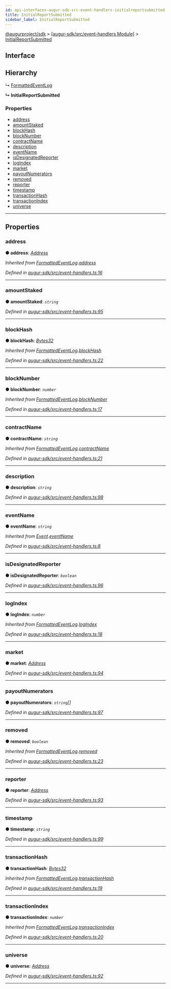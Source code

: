 ```yaml
---
id: api-interfaces-augur-sdk-src-event-handlers-initialreportsubmitted
title: InitialReportSubmitted
sidebar_label: InitialReportSubmitted
---
```


[@augurproject/sdk](api-readme.md) > [[augur-sdk/src/event-handlers Module]](api-modules-augur-sdk-src-event-handlers-module.md) > [InitialReportSubmitted](api-interfaces-augur-sdk-src-event-handlers-initialreportsubmitted.md)

## Interface

## Hierarchy

↳  [FormattedEventLog](api-interfaces-augur-sdk-src-event-handlers-formattedeventlog.md)

**↳ InitialReportSubmitted**

### Properties

* [address](api-interfaces-augur-sdk-src-event-handlers-initialreportsubmitted.md#address)
* [amountStaked](api-interfaces-augur-sdk-src-event-handlers-initialreportsubmitted.md#amountstaked)
* [blockHash](api-interfaces-augur-sdk-src-event-handlers-initialreportsubmitted.md#blockhash)
* [blockNumber](api-interfaces-augur-sdk-src-event-handlers-initialreportsubmitted.md#blocknumber)
* [contractName](api-interfaces-augur-sdk-src-event-handlers-initialreportsubmitted.md#contractname)
* [description](api-interfaces-augur-sdk-src-event-handlers-initialreportsubmitted.md#description)
* [eventName](api-interfaces-augur-sdk-src-event-handlers-initialreportsubmitted.md#eventname)
* [isDesignatedReporter](api-interfaces-augur-sdk-src-event-handlers-initialreportsubmitted.md#isdesignatedreporter)
* [logIndex](api-interfaces-augur-sdk-src-event-handlers-initialreportsubmitted.md#logindex)
* [market](api-interfaces-augur-sdk-src-event-handlers-initialreportsubmitted.md#market)
* [payoutNumerators](api-interfaces-augur-sdk-src-event-handlers-initialreportsubmitted.md#payoutnumerators)
* [removed](api-interfaces-augur-sdk-src-event-handlers-initialreportsubmitted.md#removed)
* [reporter](api-interfaces-augur-sdk-src-event-handlers-initialreportsubmitted.md#reporter)
* [timestamp](api-interfaces-augur-sdk-src-event-handlers-initialreportsubmitted.md#timestamp)
* [transactionHash](api-interfaces-augur-sdk-src-event-handlers-initialreportsubmitted.md#transactionhash)
* [transactionIndex](api-interfaces-augur-sdk-src-event-handlers-initialreportsubmitted.md#transactionindex)
* [universe](api-interfaces-augur-sdk-src-event-handlers-initialreportsubmitted.md#universe)

---

## Properties

<a id="address"></a>

###  address

**● address**: *[Address](api-modules-augur-sdk-src-event-handlers-module.md#address)*

*Inherited from [FormattedEventLog](api-interfaces-augur-sdk-src-event-handlers-formattedeventlog.md).[address](api-interfaces-augur-sdk-src-event-handlers-formattedeventlog.md#address)*

*Defined in [augur-sdk/src/event-handlers.ts:16](https://github.com/AugurProject/augur/blob/304ca83772/packages/augur-sdk/src/event-handlers.ts#L16)*

___
<a id="amountstaked"></a>

###  amountStaked

**● amountStaked**: *`string`*

*Defined in [augur-sdk/src/event-handlers.ts:95](https://github.com/AugurProject/augur/blob/304ca83772/packages/augur-sdk/src/event-handlers.ts#L95)*

___
<a id="blockhash"></a>

###  blockHash

**● blockHash**: *[Bytes32](api-modules-augur-sdk-src-event-handlers-module.md#bytes32)*

*Inherited from [FormattedEventLog](api-interfaces-augur-sdk-src-event-handlers-formattedeventlog.md).[blockHash](api-interfaces-augur-sdk-src-event-handlers-formattedeventlog.md#blockhash)*

*Defined in [augur-sdk/src/event-handlers.ts:22](https://github.com/AugurProject/augur/blob/304ca83772/packages/augur-sdk/src/event-handlers.ts#L22)*

___
<a id="blocknumber"></a>

###  blockNumber

**● blockNumber**: *`number`*

*Inherited from [FormattedEventLog](api-interfaces-augur-sdk-src-event-handlers-formattedeventlog.md).[blockNumber](api-interfaces-augur-sdk-src-event-handlers-formattedeventlog.md#blocknumber)*

*Defined in [augur-sdk/src/event-handlers.ts:17](https://github.com/AugurProject/augur/blob/304ca83772/packages/augur-sdk/src/event-handlers.ts#L17)*

___
<a id="contractname"></a>

###  contractName

**● contractName**: *`string`*

*Inherited from [FormattedEventLog](api-interfaces-augur-sdk-src-event-handlers-formattedeventlog.md).[contractName](api-interfaces-augur-sdk-src-event-handlers-formattedeventlog.md#contractname)*

*Defined in [augur-sdk/src/event-handlers.ts:21](https://github.com/AugurProject/augur/blob/304ca83772/packages/augur-sdk/src/event-handlers.ts#L21)*

___
<a id="description"></a>

###  description

**● description**: *`string`*

*Defined in [augur-sdk/src/event-handlers.ts:98](https://github.com/AugurProject/augur/blob/304ca83772/packages/augur-sdk/src/event-handlers.ts#L98)*

___
<a id="eventname"></a>

###  eventName

**● eventName**: *`string`*

*Inherited from [Event](api-interfaces-augur-sdk-src-event-handlers-event.md).[eventName](api-interfaces-augur-sdk-src-event-handlers-event.md#eventname)*

*Defined in [augur-sdk/src/event-handlers.ts:8](https://github.com/AugurProject/augur/blob/304ca83772/packages/augur-sdk/src/event-handlers.ts#L8)*

___
<a id="isdesignatedreporter"></a>

###  isDesignatedReporter

**● isDesignatedReporter**: *`boolean`*

*Defined in [augur-sdk/src/event-handlers.ts:96](https://github.com/AugurProject/augur/blob/304ca83772/packages/augur-sdk/src/event-handlers.ts#L96)*

___
<a id="logindex"></a>

###  logIndex

**● logIndex**: *`number`*

*Inherited from [FormattedEventLog](api-interfaces-augur-sdk-src-event-handlers-formattedeventlog.md).[logIndex](api-interfaces-augur-sdk-src-event-handlers-formattedeventlog.md#logindex)*

*Defined in [augur-sdk/src/event-handlers.ts:18](https://github.com/AugurProject/augur/blob/304ca83772/packages/augur-sdk/src/event-handlers.ts#L18)*

___
<a id="market"></a>

###  market

**● market**: *[Address](api-modules-augur-sdk-src-event-handlers-module.md#address)*

*Defined in [augur-sdk/src/event-handlers.ts:94](https://github.com/AugurProject/augur/blob/304ca83772/packages/augur-sdk/src/event-handlers.ts#L94)*

___
<a id="payoutnumerators"></a>

###  payoutNumerators

**● payoutNumerators**: *`string`[]*

*Defined in [augur-sdk/src/event-handlers.ts:97](https://github.com/AugurProject/augur/blob/304ca83772/packages/augur-sdk/src/event-handlers.ts#L97)*

___
<a id="removed"></a>

###  removed

**● removed**: *`boolean`*

*Inherited from [FormattedEventLog](api-interfaces-augur-sdk-src-event-handlers-formattedeventlog.md).[removed](api-interfaces-augur-sdk-src-event-handlers-formattedeventlog.md#removed)*

*Defined in [augur-sdk/src/event-handlers.ts:23](https://github.com/AugurProject/augur/blob/304ca83772/packages/augur-sdk/src/event-handlers.ts#L23)*

___
<a id="reporter"></a>

###  reporter

**● reporter**: *[Address](api-modules-augur-sdk-src-event-handlers-module.md#address)*

*Defined in [augur-sdk/src/event-handlers.ts:93](https://github.com/AugurProject/augur/blob/304ca83772/packages/augur-sdk/src/event-handlers.ts#L93)*

___
<a id="timestamp"></a>

###  timestamp

**● timestamp**: *`string`*

*Defined in [augur-sdk/src/event-handlers.ts:99](https://github.com/AugurProject/augur/blob/304ca83772/packages/augur-sdk/src/event-handlers.ts#L99)*

___
<a id="transactionhash"></a>

###  transactionHash

**● transactionHash**: *[Bytes32](api-modules-augur-sdk-src-event-handlers-module.md#bytes32)*

*Inherited from [FormattedEventLog](api-interfaces-augur-sdk-src-event-handlers-formattedeventlog.md).[transactionHash](api-interfaces-augur-sdk-src-event-handlers-formattedeventlog.md#transactionhash)*

*Defined in [augur-sdk/src/event-handlers.ts:19](https://github.com/AugurProject/augur/blob/304ca83772/packages/augur-sdk/src/event-handlers.ts#L19)*

___
<a id="transactionindex"></a>

###  transactionIndex

**● transactionIndex**: *`number`*

*Inherited from [FormattedEventLog](api-interfaces-augur-sdk-src-event-handlers-formattedeventlog.md).[transactionIndex](api-interfaces-augur-sdk-src-event-handlers-formattedeventlog.md#transactionindex)*

*Defined in [augur-sdk/src/event-handlers.ts:20](https://github.com/AugurProject/augur/blob/304ca83772/packages/augur-sdk/src/event-handlers.ts#L20)*

___
<a id="universe"></a>

###  universe

**● universe**: *[Address](api-modules-augur-sdk-src-event-handlers-module.md#address)*

*Defined in [augur-sdk/src/event-handlers.ts:92](https://github.com/AugurProject/augur/blob/304ca83772/packages/augur-sdk/src/event-handlers.ts#L92)*

___

